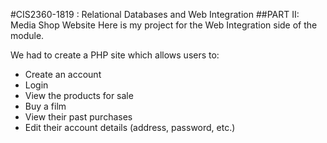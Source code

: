 #CIS2360-1819 : Relational Databases and Web Integration
##PART II: Media Shop Website
Here is my project for the Web Integration side of the module.

We had to create a PHP site which allows users to:
- Create an account
- Login 
- View the products for sale
- Buy a film
- View their past purchases
- Edit their account details (address, password, etc.)
